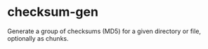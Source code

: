 checksum-gen
============
Generate a group of checksums (MD5) for a given directory or file, optionally as chunks.